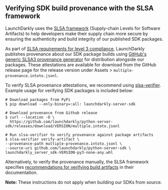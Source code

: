 ## Verifying SDK build provenance with the SLSA framework

LaunchDarkly uses the [SLSA framework](https://slsa.dev/spec/v1.0/about) (Supply-chain Levels for Software Artifacts) to help developers make their supply chain more secure by ensuring the authenticity and build integrity of our published SDK packages.

As part of [SLSA requirements for level 3 compliance](https://slsa.dev/spec/v1.0/requirements), LaunchDarkly publishes provenance about our SDK package builds using [GitHub's generic SLSA3 provenance generator](https://github.com/slsa-framework/slsa-github-generator/blob/main/internal/builders/generic/README.md#generation-of-slsa3-provenance-for-arbitrary-projects) for distribution alongside our packages. These attestations are available for download from the GitHub release page for the release version under Assets > `multiple-provenance.intoto.jsonl`.

To verify SLSA provenance attestations, we recommend using [slsa-verifier](https://github.com/slsa-framework/slsa-verifier). Example usage for verifying SDK packages is included below:

```
# Download packages from PyPi
$ pip download --only-binary=:all: launchdarkly-server-sdk

# Download provenance from Github release
$ curl --location -O \
  https://github.com/launchdarkly/python-server-sdk/releases/download/VERSION/multiple.intoto.jsonl

# Run slsa-verifier to verify provenance against package artifacts 
$ slsa-verifier verify-artifact \
--provenance-path multiple-provenance.intoto.jsonl \
--source-uri github.com/launchdarkly/python-server-sdk \
launchdarkly_server_sdk-VERSION-py3-none-any.whl
```

Alternatively, to verify the provenance manually, the SLSA framework specifies [recommendations for verifying build artifacts](https://slsa.dev/spec/v1.0/verifying-artifacts) in their documentation.

**Note:** These instructions do not apply when building our SDKs from source. 
